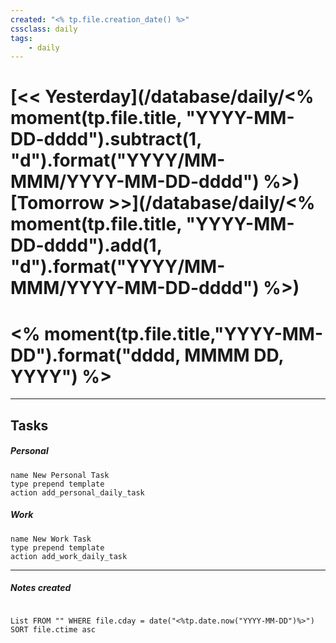 ```yaml
---
created: "<% tp.file.creation_date() %>"
cssclass: daily
tags:
    - daily
---
```


# [<< Yesterday](/database/daily/<% moment(tp.file.title, "YYYY-MM-DD-dddd").subtract(1, "d").format("YYYY/MM-MMM/YYYY-MM-DD-dddd") %>) [Tomorrow >>](/database/daily/<% moment(tp.file.title, "YYYY-MM-DD-dddd").add(1, "d").format("YYYY/MM-MMM/YYYY-MM-DD-dddd") %>)
# <% moment(tp.file.title,"YYYY-MM-DD").format("dddd, MMMM DD, YYYY") %>
---
## Tasks
##### Personal
```button
name New Personal Task
type prepend template
action add_personal_daily_task
```
##### Work
```button
name New Work Task
type prepend template
action add_work_daily_task
```
---
##### Notes created
```dataview

List FROM "" WHERE file.cday = date("<%tp.date.now("YYYY-MM-DD")%>") SORT file.ctime asc

```
